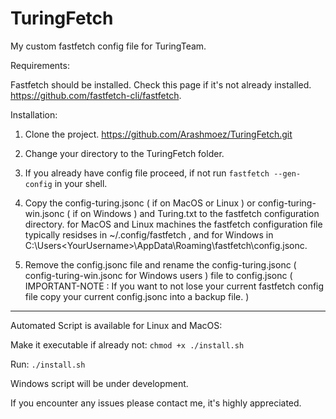 # TuringFetch
My custom fastfetch config file for TuringTeam.

Requirements:

Fastfetch should be installed.
Check this page if it's not already installed.
https://github.com/fastfetch-cli/fastfetch.

Installation:
1) Clone the project.
https://github.com/Arashmoez/TuringFetch.git

2) Change your directory to the TuringFetch folder.

3) If you already have config file proceed, if not run `fastfetch --gen-config` in your shell.

4) Copy the config-turing.jsonc ( if on MacOS or Linux ) or config-turing-win.jsonc ( if on Windows )  and Turing.txt to the fastfetch configuration directory.
for MacOS and Linux machines the fastfetch configuration file typically residses in ~/.config/fastfetch , and for Windows in C:\Users\<YourUsername>\AppData\Roaming\fastfetch\config.jsonc. 

5) Remove the config.jsonc file and rename the config-turing.jsonc ( config-turing-win.jsonc for Windows users ) file to config.jsonc ( IMPORTANT-NOTE : If you want to not lose your current fastfetch config file copy your current config.jsonc into a backup file. ) 

*************************************************
Automated Script is available for Linux and MacOS:

Make it executable if already not:
`chmod +x ./install.sh`

Run:
`./install.sh`

Windows script will be under development.

If you encounter any issues please contact me, it's highly appreciated.
 
